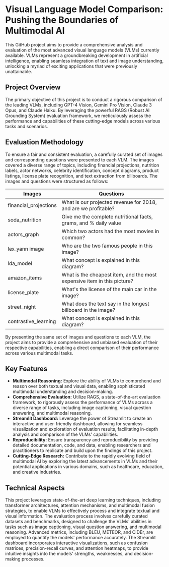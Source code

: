 # Visual Language Model Comparison: Pushing the Boundaries of Multimodal AI

This GitHub project aims to provide a comprehensive analysis and evaluation of the most advanced visual language models (VLMs) currently available. VLMs represent a groundbreaking development in artificial intelligence, enabling seamless integration of text and image understanding, unlocking a myriad of exciting applications that were previously unattainable.

## Project Overview

The primary objective of this project is to conduct a rigorous comparison of the leading VLMs, including GPT-4 Vision, Gemini Pro Vision, Claude 3 Opus, and Claude Haiku. By leveraging the powerful RAGS (Robust AI Grounding System) evaluation framework, we meticulously assess the performance and capabilities of these cutting-edge models across various tasks and scenarios.

## Evaluation Methodology

To ensure a fair and consistent evaluation, a carefully curated set of images and corresponding questions were presented to each VLM. The images covered a diverse range of topics, including financial projections, nutrition labels, actor networks, celebrity identification, concept diagrams, product listings, license plate recognition, and text extraction from billboards. The images and questions were structured as follows:

| Images                | Questions                                                                                     |
|-----------------------|-----------------------------------------------------------------------------------------------|
| financial_projections | What is our projected revenue for 2018, and are we profitable?                                |
| soda_nutrition        | Give me the complete nutritional facts, grams, and % daily value                               |
| actors_graph          | Which two actors had the most movies in common?                                               |
| lex_yann image        | Who are the two famous people in this image?                                                   |
| lda_model             | What concept is explained in this diagram?                                                     |
| amazon_items          | What is the cheapest item, and the most expensive item in this picture?                         |
| license_plate         | What's the license of the main car in the image?                                                |
| street_night          | What does the text say in the longest billboard in the image?                                    |
| contrastive_learning  | What concept is explained in this diagram?                                                      |

By presenting the same set of images and questions to each VLM, the project aims to provide a comprehensive and unbiased evaluation of their respective capabilities, enabling a direct comparison of their performance across various multimodal tasks.

## Key Features

- **Multimodal Reasoning:** Explore the ability of VLMs to comprehend and reason over both textual and visual data, enabling sophisticated multimodal understanding and decision-making.
- **Comprehensive Evaluation:** Utilize RAGS, a state-of-the-art evaluation framework, to rigorously assess the performance of VLMs across a diverse range of tasks, including image captioning, visual question answering, and multimodal reasoning.
- **Streamlit Dashboard:** Leverage the power of Streamlit to create an interactive and user-friendly dashboard, allowing for seamless visualization and exploration of evaluation results, facilitating in-depth analysis and comparison of the VLMs' capabilities.
- **Reproducibility:** Ensure transparency and reproducibility by providing detailed documentation, code, and data, enabling researchers and practitioners to replicate and build upon the findings of this project.
- **Cutting-Edge Research:** Contribute to the rapidly evolving field of multimodal AI by exploring the latest advancements in VLMs and their potential applications in various domains, such as healthcare, education, and creative industries.

## Technical Aspects

This project leverages state-of-the-art deep learning techniques, including transformer architectures, attention mechanisms, and multimodal fusion strategies, to enable VLMs to effectively process and integrate textual and visual information. The evaluation process involves carefully curated datasets and benchmarks, designed to challenge the VLMs' abilities in tasks such as image captioning, visual question answering, and multimodal reasoning. Advanced metrics, including BLEU, METEOR, and CIDEr, are employed to quantify the models' performance accurately.
The Streamlit dashboard incorporates interactive visualizations, such as confusion matrices, precision-recall curves, and attention heatmaps, to provide intuitive insights into the models' strengths, weaknesses, and decision-making processes.


